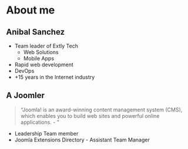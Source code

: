 # About me <!-- .slide: class="extly-slide-style" data-background="#ffa619" -->


## Anibal Sanchez <!-- .slide: class="extly-slide-style" data-background="#ffa619" data-background-repeat="no-repeat" data-background-image="images/05-who/extly-logo-white.svg" data-background-size="auto auto" data-background-position="95% 5%" -->

- Team leader of Extly Tech
  - Web Solutions
  - Mobile Apps
- Rapid web development
- DevOps
- +15 years in the Internet industry


## A Joomler <!-- .slide: data-background-image="images/05-who/joomla_logo.png" data-background-size="auto auto" data-background-position="95% 5%" -->

<blockquote cite="https://www.joomla.org/">
  &ldquo;Joomla! is an award-winning content management system (CMS), which enables you to build web sites and powerful online applications. - <https://www.joomla.org>&rdquo;
</blockquote>

- Leadership Team member
- Joomla Extensions Directory - Assistant Team Manager
